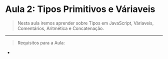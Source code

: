 # Aula 2: Tipos Primitivos e Váriaveis

> Nesta aula iremos aprender sobre Tipos em JavaScript, Váriaveis, Comentários, Aritmética e Concatenação.
_______________
> Requisitos para a Aula:
- 